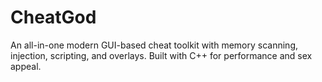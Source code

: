 # CheatGod
An all-in-one modern GUI-based cheat toolkit with memory scanning, injection, scripting, and overlays. Built with C++ for performance and sex appeal.
